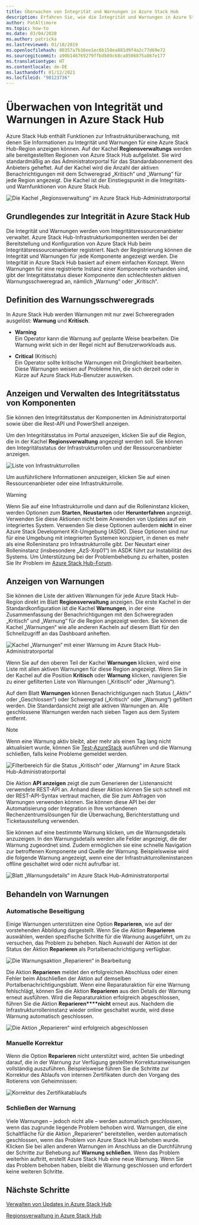 ```yaml
---
title: Überwachen von Integrität und Warnungen in Azure Stack Hub
description: Erfahren Sie, wie die Integrität und Warnungen in Azure Stack Hub überwacht werden.
author: PatAltimore
ms.topic: how-to
ms.date: 03/04/2020
ms.author: patricka
ms.lastreviewed: 01/18/2019
ms.openlocfilehash: 00357a7b16ee1ec6b158ea881d9f4a2c77d69e72
ms.sourcegitcommit: a90b146769279ffbdb09c68ca0506875a867e177
ms.translationtype: HT
ms.contentlocale: de-DE
ms.lasthandoff: 01/12/2021
ms.locfileid: "98123736"
---
```

# <a name="monitor-health-and-alerts-in-azure-stack-hub"></a>Überwachen von Integrität und Warnungen in Azure Stack Hub

Azure Stack Hub enthält Funktionen zur Infrastrukturüberwachung, mit denen Sie Informationen zu Integrität und Warnungen für eine Azure Stack Hub-Region anzeigen können. Auf der Kachel **Regionsverwaltungs** werden alle bereitgestellten Regionen von Azure Stack Hub aufgelistet. Sie wird standardmäßig an das Administratorportal für das Standardabonnement des Anbieters geheftet. Auf der Kachel wird die Anzahl der aktiven Benachrichtigungen mit dem Schweregrad „Kritisch“ und „Warnung“ für jede Region angezeigt. Die Kachel ist der Einstiegspunkt in die Integritäts- und Warnfunktionen von Azure Stack Hub.

![Die Kachel „Regionsverwaltung“ im Azure Stack Hub-Administratorportal](media/azure-stack-monitor-health/image1.png)

## <a name="understand-health-in-azure-stack-hub"></a>Grundlegendes zur Integrität in Azure Stack Hub

Die Integrität und Warnungen werden vom Integritätsressourcenanbieter verwaltet. Azure Stack Hub-Infrastrukturkomponenten werden bei der Bereitstellung und Konfiguration von Azure Stack Hub beim Integritätsressourcenanbieter registriert. Nach der Registrierung können die Integrität und Warnungen für jede Komponente angezeigt werden. Die Integrität in Azure Stack Hub basiert auf einem einfachen Konzept. Wenn Warnungen für eine registrierte Instanz einer Komponente vorhanden sind, gibt der Integritätsstatus dieser Komponente den schlechtesten aktiven Warnungsschweregrad an, nämlich „Warnung“ oder „Kritisch“.

## <a name="alert-severity-definition"></a>Definition des Warnungsschweregrads

In Azure Stack Hub werden Warnungen mit nur zwei Schweregraden ausgelöst: **Warnung** und **Kritisch**.

- **Warning**  
  Ein Operator kann die Warnung auf geplante Weise bearbeiten. Die Warnung wirkt sich in der Regel nicht auf Benutzerworkloads aus.

- **Critical** (Kritisch)  
  Ein Operator sollte kritische Warnungen mit Dringlichkeit bearbeiten. Diese Warnungen weisen auf Probleme hin, die sich derzeit oder in Kürze auf Azure Stack Hub-Benutzer auswirken.


## <a name="view-and-manage-component-health-state"></a>Anzeigen und Verwalten des Integritätsstatus von Komponenten

Sie können den Integritätsstatus der Komponenten im Administratorportal sowie über die Rest-API und PowerShell anzeigen.

Um den Integritätsstatus im Portal anzuzeigen, klicken Sie auf die Region, die in der Kachel **Regionsverwaltung** angezeigt werden soll. Sie können den Integritätsstatus der Infrastrukturrollen und der Ressourcenanbieter anzeigen.

![Liste von Infrastrukturrollen](media/azure-stack-monitor-health/image2.png)

Um ausführlichere Informationen anzuzeigen, klicken Sie auf einen Ressourcenanbieter oder eine Infrastrukturrolle.

> [!WARNING]  
> Wenn Sie auf eine Infrastrukturrolle und dann auf die Rolleninstanz klicken, werden Optionen zum **Starten**, **Neustarten** oder **Herunterfahren** angezeigt. Verwenden Sie diese Aktionen nicht beim Anwenden von Updates auf ein integriertes System. Verwenden Sie diese Optionen außerdem **nicht** in einer Azure Stack Development Kit-Umgebung (ASDK). Diese Optionen sind nur für eine Umgebung mit integrierten Systemen konzipiert, in denen es mehr als eine Rolleninstanz pro Infrastrukturrolle gibt. Der Neustart einer Rolleninstanz (insbesondere „AzS-Xrp01“) im ASDK führt zur Instabilität des Systems. Um Unterstützung bei der Problembehebung zu erhalten, posten Sie Ihr Problem im [Azure Stack Hub-Forum](https://aka.ms/azurestackforum).
>

## <a name="view-alerts"></a>Anzeigen von Warnungen

Sie können die Liste der aktiven Warnungen für jede Azure Stack Hub-Region direkt im Blatt **Regionsverwaltung** anzeigen. Die erste Kachel in der Standardkonfiguration ist die Kachel **Warnungen**, in der eine Zusammenfassung der Benachrichtigungen mit den Schweregraden „Kritisch“ und „Warnung“ für die Region angezeigt werden. Sie können die Kachel „Warnungen“ wie alle anderen Kacheln auf diesem Blatt für den Schnellzugriff an das Dashboard anheften.

![Kachel „Warnungen“ mit einer Warnung im Azure Stack Hub-Administratorportal](media/azure-stack-monitor-health/image3.png)

 Wenn Sie auf den oberen Teil der Kachel **Warnungen** klicken, wird eine Liste mit allen aktiven Warnungen für diese Region angezeigt. Wenn Sie in der Kachel auf die Position **Kritisch** oder **Warnung** klicken, navigieren Sie zu einer gefilterten Liste von Warnungen („Kritisch“ oder „Warnung“).

Auf dem Blatt **Warnungen** können Benachrichtigungen nach Status („Aktiv“ oder „Geschlossen“) oder Schweregrad („Kritisch“ oder „Warnung“) gefiltert werden. Die Standardansicht zeigt alle aktiven Warnungen an. Alle geschlossene Warnungen werden nach sieben Tagen aus dem System entfernt.

>[!Note]
>Wenn eine Warnung aktiv bleibt, aber mehr als einen Tag lang nicht aktualisiert wurde, können Sie [Test-AzureStack](azure-stack-diagnostic-test.md) ausführen und die Warnung schließen, falls keine Probleme gemeldet werden.

![Filterbereich für die Status „Kritisch“ oder „Warnung“ im Azure Stack Hub-Administratorportal](media/azure-stack-monitor-health/alert-view.png)

Die Aktion **API anzeigen** zeigt die zum Generieren der Listenansicht verwendete REST-API an. Anhand dieser Aktion können Sie sich schnell mit der REST-API-Syntax vertraut machen, die Sie zum Abfragen von Warnungen verwenden können. Sie können diese API bei der Automatisierung oder Integration in Ihre vorhandenen Rechenzentrumslösungen für die Überwachung, Berichterstattung und Ticketausstellung verwenden.

Sie können auf eine bestimmte Warnung klicken, um die Warnungsdetails anzuzeigen. In den Warnungsdetails werden alle Felder angezeigt, die der Warnung zugeordnet sind. Zudem ermöglichen sie eine schnelle Navigation zur betroffenen Komponente und Quelle der Warnung. Beispielsweise wird die folgende Warnung angezeigt, wenn eine der Infrastrukturrolleninstanzen offline geschaltet wird oder nicht aufrufbar ist.  

![Blatt „Warnungsdetails“ im Azure Stack Hub-Administratorportal](media/azure-stack-monitor-health/alert-detail.png)

## <a name="alert-remediation"></a>Behandeln von Warnungen

### <a name="automated-remediation"></a>Automatische Beseitigung

Einige Warnungen unterstützen eine Option **Reparieren**, wie auf der vorstehenden Abbildung dargestellt. Wenn Sie die Aktion **Reparieren** auswählen, werden spezifische Schritte für die Warnung ausgeführt, um zu versuchen, das Problem zu beheben. Nach Auswahl der Aktion ist der Status der Aktion **Reparieren** als Portalbenachrichtigung verfügbar.

![Die Warnungsaktion „Reparieren“ in Bearbeitung](media/azure-stack-monitor-health/repair-in-progress.png)

Die Aktion **Reparieren** meldet den erfolgreichen Abschluss oder einen Fehler beim Abschließen der Aktion auf demselben Portalbenachrichtigungsblatt.  Wenn eine Reparaturaktion für eine Warnung fehlschlägt, können Sie die Aktion **Reparieren** aus den Details der Warnung erneut ausführen. Wird die Reparaturaktion erfolgreich abgeschlossen, führen Sie die Aktion **Reparieren****nicht** erneut aus. Nachdem die Infrastrukturrolleninstanz wieder online geschaltet wurde, wird diese Warnung automatisch geschlossen.

![Die Aktion „Reparieren“ wird erfolgreich abgeschlossen](media/azure-stack-monitor-health/repair-completed.png)

### <a name="manual-remediation"></a>Manuelle Korrektur

Wenn die Option **Reparieren** nicht unterstützt wird, achten Sie unbedingt darauf, die in der Warnung zur Verfügung gestellten Korrekturanweisungen vollständig auszuführen. Beispielsweise führen Sie die Schritte zur Korrektur des Ablaufs von internen Zertifikaten durch den Vorgang des Rotierens von Geheimnissen:

![Korrektur des Zertifikatablaufs](media/azure-stack-monitor-health/certificate-expiration.png)

### <a name="alert-closure"></a>Schließen der Warnung

Viele Warnungen – jedoch nicht alle – werden automatisch geschlossen, wenn das zugrunde liegende Problem behoben wird. Warnungen, die eine Schaltfläche für die Aktion „Reparieren“ bereitstellen, werden automatisch geschlossen, wenn das Problem von Azure Stack Hub behoben wurde. Klicken Sie bei allen anderen Warnungen im Anschluss an die Durchführung der Schritte zur Behebung auf **Warnung schließen**. Wenn das Problem weiterhin auftritt, erstellt Azure Stack Hub eine neue Warnung. Wenn Sie das Problem behoben haben, bleibt die Warnung geschlossen und erfordert keine weiteren Schritte.

## <a name="next-steps"></a>Nächste Schritte

[Verwalten von Updates in Azure Stack Hub](azure-stack-updates.md)

[Regionsverwaltung in Azure Stack Hub](azure-stack-region-management.md)
